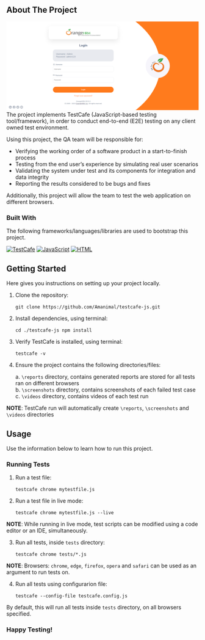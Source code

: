 ## About The Project
![Software][software-screenshot]
The project implements TestCafe (JavaScript-based testing tool/framework), 
in order to conduct end-to-end (E2E) testing on any client owned test environment. 

Using this project, the QA team will be responsible for:

* Verifying the working order of a software product in a start-to-finish process
* Testing from the end user’s experience by simulating real user scenarios
* Validating the system under test and its components for integration and data integrity
* Reporting the results considered to be bugs and fixes

Additionally, this project will allow the team to test the web application on different browsers.


### Built With
The following frameworks/languages/libraries are used to bootstrap this project.

[![TestCafe][TestCafe]][TestCafe-url] [![JavaScript][JavaScript]][JavaScript-url] [![HTML][HTML]][HTML-url]


## Getting Started

Here gives you instructions on setting up your project locally.

1. Clone the repository:
   ````
   git clone https://github.com/Amanimal/testcafe-js.git
   ````
2. Install dependencies, using terminal:
   ````
   cd ./testcafe-js npm install
   ````
3. Verify TestCafe is installed, using terminal:
   ````
   testcafe -v
   ````
4. Ensure the project contains the following directories/files:
   
   a. ```\reports``` directory, contains generated reports are stored for all 
   tests ran on different browsers <br/>
   b. ```\screenshots``` directory, contains screenshots of each failed test case <br/>
   c. ```\videos``` directory, contains videos of each test run 

**NOTE**: TestCafe run will automatically create ```\reports```, ```\screenshots``` and ```\videos``` directories

## Usage

Use the information below to learn how to run this project. 

### Running Tests

1. Run a test file:
   ````
   testcafe chrome mytestfile.js
   ````
2. Run a test file in live mode:
   ````
   testcafe chrome mytestfile.js --live
   ````
**NOTE**: While running in live mode, test scripts can be modified using a code editor or an IDE, simultaneously.

3. Run all tests, inside `tests` directory:
   ````
   testcafe chrome tests/*.js
   ````
**NOTE**: Browsers: `chrome`, `edge`, `firefox`, `opera` and `safari`
can be used as an argument to run tests on.

4. Run all tests using configurarion file:
   ````
   testcafe --config-file testcafe.config.js
   ````
By default, this will run all tests inside `tests` directory, on all browsers specified.

### Happy Testing!

<!-- MARKDOWN LINKS & IMAGES -->
<!-- https://www.markdownguide.org/basic-syntax/#reference-style-links -->
[software-screenshot]: images/software.png
[TestCafe]: https://img.shields.io/badge/TestCafe-388e3c?style=for-the-badge&logo=testcafe&logoColor=lightblue&labelColor=black&color=black
[TestCafe-url]: https://testcafe.io/
[JavaScript]: https://img.shields.io/badge/JavaScript-F7DF1E?style=for-the-badge&logo=javascript&logoColor=yellow&labelColor=black&color=black
[JavaScript-url]: https://www.w3schools.com/js/
[HTML]: https://img.shields.io/badge/HTML-E34F26?style=for-the-badge&logo=html5&logoColor=orange&labelColor=black&color=black
[HTML-url]: https://www.w3schools.com/html/